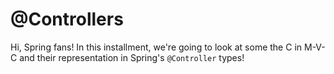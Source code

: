 # @Controllers

Hi, Spring fans! In this installment, we're going to look at some the C in M-V-C and their representation in Spring's `@Controller` types!


